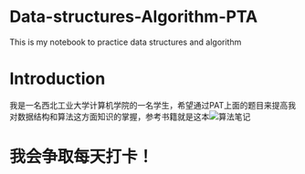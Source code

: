 # Data-structures-Algorithm-PTA
This is my notebook to practice data structures and algorithm

# Introduction
我是一名西北工业大学计算机学院的一名学生，希望通过PAT上面的题目来提高我对数据结构和算法这方面知识的掌握，参考书籍就是这本![算法笔记](https://img1.doubanio.com/view/subject/l/public/s29460367.jpg)

# 我会争取每天打卡！
